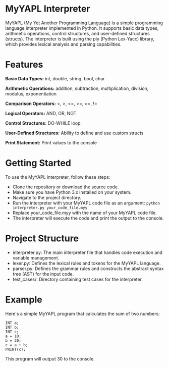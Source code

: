 # MyYAPL Interpreter

MyYAPL (My Yet Another Programming Language) is a simple programming language interpreter implemented in Python. It supports basic data types, arithmetic operations, control structures, and user-defined structures (structs). The interpreter is built using the ply (Python Lex-Yacc) library, which provides lexical analysis and parsing capabilities.

# Features
**Basic Data Types:** int, double, string, bool, char

**Arithmetic Operations:** addition, subtraction, multiplication, division, modulus, exponentiation

**Comparison Operators:** <, >, <=, >=, ==, !=

**Logical Operators:** AND, OR, NOT

**Control Structures:** DO-WHILE loop

**User-Defined Structures:** Ability to define and use custom structs

**Print Statement:** Print values to the console

# Getting Started
To use the MyYAPL interpreter, follow these steps:

- Clone the repository or download the source code.
- Make sure you have Python 3.x installed on your system.
- Navigate to the project directory.
- Run the interpreter with your MyYAPL code file as an argument:
```python interpreter.py your_code_file.myy```
- Replace your_code_file.myy with the name of your MyYAPL code file.
- The interpreter will execute the code and print the output to the console.

# Project Structure
- interpreter.py: The main interpreter file that handles code execution and variable management.
- lexer.py: Defines the lexical rules and tokens for the MyYAPL language.
- parser.py: Defines the grammar rules and constructs the abstract syntax tree (AST) for the input code.
- test_cases/: Directory containing test cases for the interpreter.

# Example
Here's a simple MyYAPL program that calculates the sum of two numbers:
```
INT a;
INT b;
INT c;
a = 10;
b = 20;
c = a + b;
PRINT(c);
```
This program will output 30 to the console.
